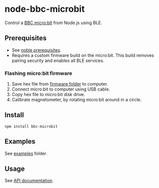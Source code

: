 # node-bbc-microbit

Control a [BBC micro:bit](https://www.microbit.co.uk/) from Node.js using BLE.

## Prerequisites

 * See [noble prerequisites](https://github.com/sandeepmistry/noble).
 * Requires a custom firmware build on the micro:bit. This build removes pairing security and enables all BLE services.

### Flashing micro:bit firmware

 1. Save hex file from [firmware folder](firmware/) to computer.
 1. Connect micro:bit to computer using USB cable.
 1. Copy hex file to micro:bit disk drive.
 1. Calibrate magnetometer, by rotating micro:bit around in a circle.

## Install

```
npm install bbc-microbit
```

## Examples

See [examples](examples/) folder.

## Usage

See [API documentation](API.md).
